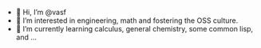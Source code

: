 - 👋 Hi, I’m @vasf
- 👀 I’m interested in engineering, math and fostering the OSS culture.
- 🌱 I’m currently learning calculus, general chemistry, some common lisp, and ... 

<!---
vasf/vasf is a ✨ special ✨ repository because its `README.md` (this file) appears on your GitHub profile.
You can click the Preview link to take a look at your changes.
--->

